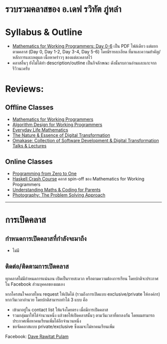 # รวบรวมคลาสของ อ.เดฟ รวิทัต ภู่หลำ

# Syllabus & Outline

- [Mathematics for Working Programmers: Day 0-6](https://drive.google.com/file/d/1dD3Wy1MMLSbXeZIjo1qYJAZPHbSVCkdp/view?usp=share_link) เป็น PDF ไฟล์เดียว แต่แยกตามคลาส (Day 0, Day 1-2, Day 3-4, Day 5-6) โดยมีรายละเอียด ที่มาและความสำคัญ/หลักการและเหตุผล เนื้อหาคร่าวๆ ของแต่ละคลาสไว้
- คลาสอื่นๆ ยังไม่ได้ทำ description/outline เป็นกิจลักษณะ ดังนั้นรบกวนอ่านและแกะจากรีวิวนะครับ

# Reviews:

## Offline Classes
- [Mathematics for Working Programmers](reviews/maths4wp.md)
- [Algorithm Design for Working Programmers](reviews/algo4wp.md)
- [Everyday Life Mathematics](reviews/edlmath.md)
- [The Nature & Essence of Digital Transformation](reviews/digitran.md)
- [Omakase: Collection of Software Development & Digital Transformation Talks & Lectures](reviews/omakase.md)

## Online Classes
- [Programming from Zero to One](reviews/prog0to1.md)
- [Haskell Crash Course](reviews/haskellcc.md) คลาส spin-off ของ Mathematics for Working Programmers
- [Understanding Maths & Coding for Parents](reviews/umc4p.md)
- [Photography: The Problem Solving Approach](reviews/photography.md#photography-the-problem-solving-approach)

---

# การเปิดคลาส

## กำหนดการเปิดคลาสที่กำลังจะมาถึง

- ไม่มี

## ติดต่อ/ติดตามการเปิดคลาส

ทุกคลาสไม่มีกำหนดการแน่นอน เปิดเป็นรายสะดวก หรือตามความต้องการเรียน โดยปกติจะประกาศใน Facebook ส่วนบุคคลของผมเอง

หากใครสนใจคลาสไหน request ให้เปิดได้ (รวมถึงการเปิดแบบ exclusive/private ให้องค์กร) หากวันเวลาอำนวย โดยปกติสามารถทำได้ 3 แบบ คือ 

- เข้ามาอยู่ใน contact list ให้แจ้งโดยตรง เมื่อมีการเปิดคลาส
- รวมกลุ่มมาให้ได้จำนวนหนึ่ง แล้วขอให้เปิดคลาสนั้นๆ ตามวันเวลาที่ตกลงกัน โดยผมสามารถประกาศเพื่อหาคนเรียนเพิ่มได้อีกจำนวนหนึ่ง
- ขอจัดคลาสแบบ private/exclusive ซึ่งผมจะไม่หาคนเรียนเพิ่ม

Facebook: [Dave Rawitat Pulam](https://www.facebook.com/rawitat)